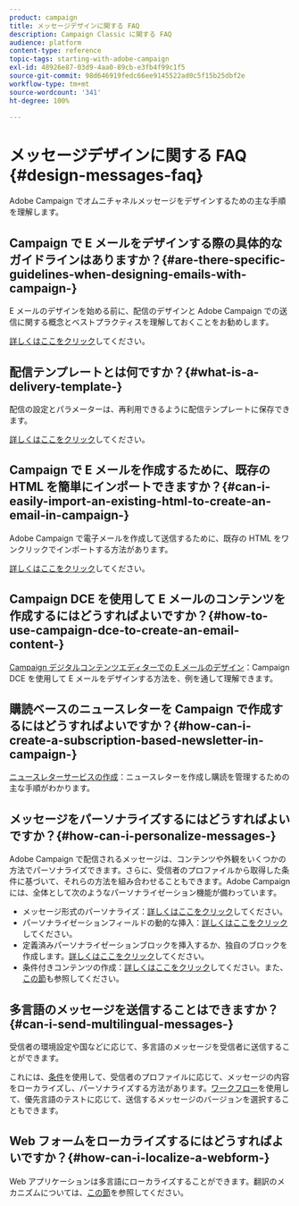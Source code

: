 ```yaml
---
product: campaign
title: メッセージデザインに関する FAQ
description: Campaign Classic に関する FAQ
audience: platform
content-type: reference
topic-tags: starting-with-adobe-campaign
exl-id: 48926e87-03d9-4aa0-89cb-e3fb4f99c1f5
source-git-commit: 98d646919fedc66ee9145522ad0c5f15b25dbf2e
workflow-type: tm+mt
source-wordcount: '341'
ht-degree: 100%

---
```


# メッセージデザインに関する FAQ {#design-messages-faq}

Adobe Campaign でオムニチャネルメッセージをデザインするための主な手順を理解します。

## Campaign で E メールをデザインする際の具体的なガイドラインはありますか？{#are-there-specific-guidelines-when-designing-emails-with-campaign-}

E メールのデザインを始める前に、配信のデザインと Adobe Campaign での送信に関する概念とベストプラクティスを理解しておくことをお勧めします。

[詳しくはここをクリック](../../delivery/using/delivery-best-practices.md)してください。

## 配信テンプレートとは何ですか？{#what-is-a-delivery-template-}

配信の設定とパラメーターは、再利用できるように配信テンプレートに保存できます。

[詳しくはここをクリック](../../delivery/using/about-templates.md)してください。

## Campaign で E メールを作成するために、既存の HTML を簡単にインポートできますか？{#can-i-easily-import-an-existing-html-to-create-an-email-in-campaign-}

Adobe Campaign で電子メールを作成して送信するために、既存の HTML をワンクリックでインポートする方法があります。

[詳しくはここをクリック](../../delivery/using/defining-the-email-content.md#message-content)してください。

## Campaign DCE を使用して E メールのコンテンツを作成するにはどうすればよいですか？{#how-to-use-campaign-dce-to-create-an-email-content-}

[Campaign デジタルコンテンツエディターでの E メールのデザイン](../../web/using/use-case--creating-an-email-delivery.md)：Campaign DCE を使用して E メールをデザインする方法を、例を通して理解できます。

## 購読ベースのニュースレターを Campaign で作成するにはどうすればよいですか？{#how-can-i-create-a-subscription-based-newsletter-in-campaign-}

[ニュースレターサービスの作成](../../delivery/using/managing-subscriptions.md)：ニュースレターを作成し購読を管理するための主な手順がわかります。

## メッセージをパーソナライズするにはどうすればよいですか？{#how-can-i-personalize-messages-}

Adobe Campaign で配信されるメッセージは、コンテンツや外観をいくつかの方法でパーソナライズできます。さらに、受信者のプロファイルから取得した条件に基づいて、それらの方法を組み合わせることもできます。Adobe Campaign には、全体として次のようなパーソナライゼーション機能が備わっています。

* メッセージ形式のパーソナライズ：[詳しくはここをクリック](../../delivery/using/defining-the-email-content.md#message-content)してください。
* パーソナライゼーションフィールドの動的な挿入：[詳しくはここをクリック](../../delivery/using/personalization-fields.md)してください。
* 定義済みパーソナライゼーションブロックを挿入するか、独自のブロックを作成します。[詳しくはここをクリック](../../delivery/using/personalization-blocks.md)してください。
* 条件付きコンテンツの作成：[詳しくはここをクリック](../../delivery/using/conditional-content.md)してください。また、[この節](../../delivery/using/conditional-content.md)も参照してください。

## 多言語のメッセージを送信することはできますか？{#can-i-send-multilingual-messages-}

受信者の環境設定や国などに応じて、多言語のメッセージを受信者に送信することができます。

これには、[条件](../../delivery/using/conditional-content.md)を使用して、受信者のプロファイルに応じて、メッセージの内容をローカライズし、パーソナライズする方法があります。[ワークフロー](../../workflow/using/split.md)を使用して、優先言語のテストに応じて、送信するメッセージのバージョンを選択することもできます。

## Web フォームをローカライズするにはどうすればよいですか？{#how-can-i-localize-a-webform-}

Web アプリケーションは多言語にローカライズすることができます。翻訳のメカニズムについては、[この節](../../web/using/translating-a-web-form.md)を参照してください。
